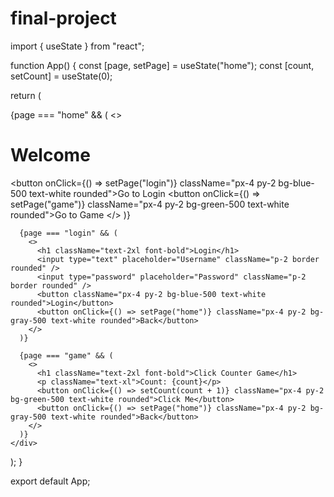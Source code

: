 # final-project
import { useState } from "react";

function App() {
  const [page, setPage] = useState("home");
  const [count, setCount] = useState(0);

  return (
    <div className="flex flex-col items-center gap-4 p-6">
      {page === "home" && (
        <>
          <h1 className="text-2xl font-bold">Welcome</h1>
          <button onClick={() => setPage("login")} className="px-4 py-2 bg-blue-500 text-white rounded">Go to Login</button>
          <button onClick={() => setPage("game")} className="px-4 py-2 bg-green-500 text-white rounded">Go to Game</button>
        </>
      )}

      {page === "login" && (
        <>
          <h1 className="text-2xl font-bold">Login</h1>
          <input type="text" placeholder="Username" className="p-2 border rounded" />
          <input type="password" placeholder="Password" className="p-2 border rounded" />
          <button className="px-4 py-2 bg-blue-500 text-white rounded">Login</button>
          <button onClick={() => setPage("home")} className="px-4 py-2 bg-gray-500 text-white rounded">Back</button>
        </>
      )}

      {page === "game" && (
        <>
          <h1 className="text-2xl font-bold">Click Counter Game</h1>
          <p className="text-xl">Count: {count}</p>
          <button onClick={() => setCount(count + 1)} className="px-4 py-2 bg-green-500 text-white rounded">Click Me</button>
          <button onClick={() => setPage("home")} className="px-4 py-2 bg-gray-500 text-white rounded">Back</button>
        </>
      )}
    </div>
  );
}

export default App;
